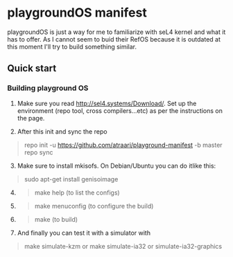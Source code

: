 # playgroundOS manifest

playgroundOS is just a way for me to familiarize with seL4 kernel and what it has to offer. As I cannot seem to buid their RefOS because it is outdated at this moment I'll try to build something similar.

## Quick start

### Building playground OS

1. Make sure you read http://sel4.systems/Download/. Set up the environment (repo tool, cross compilers...etc) as per the instructions on the page. 

2. After this init and sync the repo
  > repo init -u https://github.com/atraari/playground-manifest -b master
  > repo sync

3. Make sure to install mkisofs. On Debian/Ubuntu you can do itlike this:
  > sudo apt-get install genisoimage

4. > make help (to list the configs)

5. > make menuconfig (to configure the build)

6. > make (to build)

7. And finally you can test it with a simulator with
  > make simulate-kzm
  or
  > make simulate-ia32
  or
  > simulate-ia32-graphics
